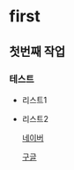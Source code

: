 # first
## 첫번째 작업
### 테스트
- 리스트1
- 리스트2

  [네이버](http://www.naver.com)
  
  [구글](http://www.google.com)
